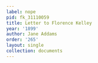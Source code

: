 ```yaml
---
label: nope
pid: fk_31110059
title: Letter to Florence Kelley
year: '1899'
author: Jane Addams
order: '265'
layout: single
collection: documents
---
```

